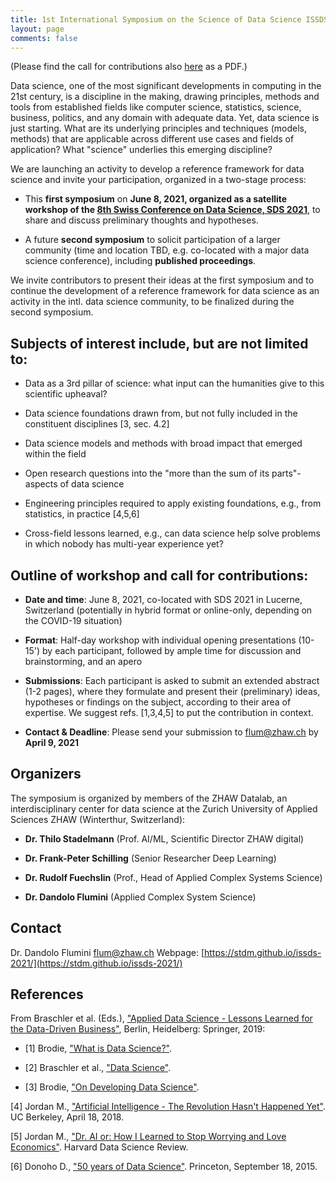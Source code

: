 ```yaml
---
title: 1st International Symposium on the Science of Data Science ISSDS 2021
layout: page
comments: false
---
```


(Please find the call for contributions also [here](https://stdm.github.io/downloads/CfP_ISSDS-2021.pdf) as a PDF.)


Data science, one of the most significant developments in computing in the 21st century, is a discipline in the making, drawing principles, methods and tools from established fields like computer science, statistics, science, business, politics, and any domain with adequate data. Yet, data science is just starting. What are its underlying principles and techniques (models, methods) that are applicable across different use cases and fields of application? What "science" underlies this emerging discipline? 

We are launching an activity to develop a reference framework for data science and invite your participation, organized in a two-stage process: 

- This **first symposium** on **June 8, 2021, organized as a satellite workshop of the [8th Swiss Conference on Data Science, SDS 2021](https://www.sds2021.ch/)**, to share and discuss preliminary thoughts and hypotheses. 

- A future **second symposium** to solicit participation of a larger community (time and location TBD, e.g. co-located with a major data science conference), including **published proceedings**.

We invite contributors to present their ideas at the first symposium and to continue the development of a reference framework for data science as an activity in the intl. data science community, to be finalized during the second symposium. 


## Subjects of interest include, but are not limited to:

- Data as a 3rd pillar of science: what input can the humanities give to this scientific upheaval?

- Data science foundations drawn from, but not fully included in the constituent disciplines [3, sec. 4.2]

- Data science models and methods with broad impact that emerged within the field 

- Open research questions into the "more than the sum of its parts"-aspects of data science

- Engineering principles required to apply existing foundations, e.g., from statistics, in practice [4,5,6]

- Cross-field lessons learned, e.g., can data science help solve problems in which nobody has multi-year experience yet? 


## Outline of workshop and call for contributions:

- **Date and time**: June 8, 2021, co-located with SDS 2021 in Lucerne, Switzerland (potentially in hybrid format or online-only, depending on the COVID-19 situation)

- **Format**: Half-day workshop with individual opening presentations (10-15') by each participant, followed by ample time for discussion and brainstorming, and an apero

- **Submissions**: Each participant is asked to submit an extended abstract (1-2 pages), where they formulate and present their (preliminary) ideas, hypotheses or findings on the subject, according to their area of expertise. We suggest refs. [1,3,4,5] to put the contribution in context.

- **Contact & Deadline**: Please send your submission to [flum@zhaw.ch](mailto:flum@zhaw.ch) by **April 9, 2021**

## Organizers

The symposium is organized by members of the ZHAW Datalab, an interdisciplinary center for data science at the Zurich University of Applied Sciences ZHAW (Winterthur, Switzerland): 

- **Dr. Thilo Stadelmann** (Prof. AI/ML, Scientific Director ZHAW digital) 

- **Dr. Frank-Peter Schilling** (Senior Researcher Deep Learning) 

- **Dr. Rudolf Fuechslin** (Prof., Head of Applied Complex Systems Science)

- **Dr. Dandolo Flumini** (Applied Complex System Science)


## Contact

Dr. Dandolo Flumini [flum@zhaw.ch](mailto:flum@zhaw.ch) 
Webpage: [https://stdm.github.io/issds-2021/](https://stdm.github.io/issds-2021/)


## References

From Braschler et al. (Eds.), ["Applied Data Science - Lessons Learned for the Data-Driven Business"](https://stdm.github.io/data-science-book/), Berlin, Heidelberg: Springer, 2019:

- [1] Brodie, ["What is Data Science?"](http://michaelbrodie.com/wp-content/uploads/2018/05/What-is-Data-Science-Final-May-16-2018.pdf).

- [2] Braschler et al., ["Data Science"](https://stdm.github.io/downloads/papers/ADS_2019_DataScience.pdf).

- [3] Brodie, ["On Developing Data Science"](https://www.researchgate.net/publication/333752267_On_Developing_Data_Science).

[4] Jordan M., ["Artificial Intelligence - The Revolution Hasn't Happened Yet"](https://hdsr.mitpress.mit.edu/pub/wot7mkc1/release/9). UC Berkeley, April 18, 2018.

[5] Jordan M., ["Dr. AI or: How I Learned to Stop Worrying and Love Economics"](https://hdsr.mitpress.mit.edu/pub/2imtstfu/release/7). Harvard Data Science Review.

[6] Donoho D., ["50 years of Data Science"](http://courses.csail.mit.edu/18.337/2015/docs/50YearsDataScience.pdf). Princeton, September 18, 2015.
